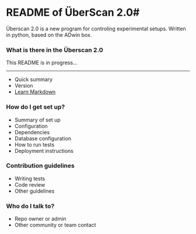 # README of ÜberScan 2.0#

Überscan 2.0 is a new program for controling experimental setups. Written in python, based on the ADwin box.

### What is there in the Überscan 2.0 ###
This README is in progress... 

* * *
* Quick summary
* Version
* [Learn Markdown](https://bitbucket.org/tutorials/markdowndemo)

### How do I get set up? ###

* Summary of set up
* Configuration
* Dependencies
* Database configuration
* How to run tests
* Deployment instructions

### Contribution guidelines ###

* Writing tests
* Code review
* Other guidelines

### Who do I talk to? ###

* Repo owner or admin
* Other community or team contact